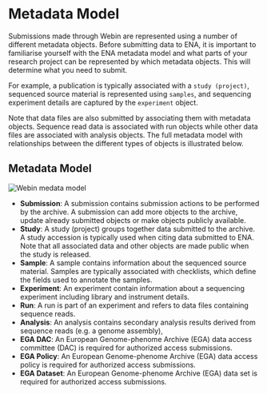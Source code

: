 # Metadata Model

Submissions made through Webin are represented using a number of different metadata objects. 
Before submitting data to ENA, it is important to familiarise yourself with the ENA metadata model 
and what parts of your research project can be represented by which metadata objects. This will determine 
what you need to submit.

For example, a publication is typically associated with a `study (project)`, sequenced
source material is represented using `samples`, and sequencing experiment details
are captured by the `experiment` object.

Note that data files are also submitted by
associating them with metadata objects. Sequence read data is associated with run
objects while other data files are associated with analysis objects. The full
metadata model with relationships between the different types of objects is illustrated below.

## Metadata Model

![Webin medata model](images/webin_data_model_full.png)

- **Submission**: A submission contains submission actions to be performed by the archive. A submission can add more objects to the
archive, update already submitted objects or make objects publicly available.
- **Study**: A study (project) groups together data submitted to the archive. A study accession is typically used
when citing data submitted to ENA. Note that all associated data and other objects are made public when the study is released.
- **Sample**: A sample contains information about the sequenced source material. Samples are typically associated with
checklists, which define the fields used to annotate the samples.
- **Experiment**: An experiment contain information about a sequencing experiment including library and
instrument details.
- **Run**: A run is part of an experiment and refers to data files containing sequence reads.
- **Analysis**: An analysis contains secondary analysis results derived from sequence reads (e.g. a genome assembly),
- **EGA DAC**: An European Genome-phenome Archive (EGA) data access committee (DAC) is required for authorized access submissions.
- **EGA Policy**: An European Genome-phenome Archive (EGA) data access policy is required for authorized access submissions.
- **EGA Dataset**: An European Genome-phenome Archive (EGA) data set is required for authorized access submissions.
